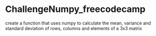 # ChallengeNumpy_freecodecamp
create a function that uses numpy to calculate the mean, variance and standard deviation of rows, columns and elements of a 3x3 matrix

